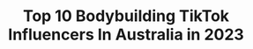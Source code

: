 ---
title: Top 10 Bodybuilding TikTok Influencers In Australia in 2023
description: >-
  Find top bodybuilding TikTok influencers in Australia in 2023. Most popular hashtags: #bodybuilding #fitness #gym #fyp.
platform: TikTok
hits: 19
text_top: See the most popular TikTok influencers on inBeat.
text_bottom: Our platform has 19 TikTok influencers like this in Australia for you to pitch.
profiles:
  - username: "lift_nations"
    fullname: >-
      Lift nations
    bio: >-
      Bodybuilding Strongman Powerlifting lifts Daily
    location: "Australia"
    followers: 111700
    engagement: 1000
    commentsToLikes: 0.017466
    id: cka0n2cbuxvqh0i78xjyqqg2d
    verified: false
    hashtags: "#fitness, #squat, #deadlift, #gym"
  - username: "tariksthetix"
    fullname: >-
      Tarik
    bio: >-
      If you got offended you lost the game already
    location: "Australia"
    followers: 30800
    engagement: 477
    commentsToLikes: 0.696278
    id: ckcup5bwniomk0j231fzm9hha
    verified: false
    hashtags: "#syd, #fake, #balloon, #duet"
  - username: "stephaniesanzo"
    fullname: >-
      Stephanie Sanzo
    bio: >-
      💧 SWEAT Trainer 💪 Creator of the #BUILD program www.stephaniesanzo.com
    location: "Australia"
    followers: 88300
    engagement: 880
    commentsToLikes: 0.027282
    id: ck9nr8xqu7i3f0j787h3q76xn
    verified: true
    hashtags: "#fitspo, #sumodeadlift, #deadlift, #gymhumor"
  - username: "sharellegrant_fitness"
    fullname: >-
      Sharelle Grant
    bio: >-
      Disclaimer: Fit not funny Follow da‘gram👆🏿@sharellegrant
    location: "Australia"
    followers: 29500
    engagement: 523
    commentsToLikes: 0.018413
    id: ck9rndvu976r50j78rop37w0z
    verified: false
    hashtags: "#squats, #fyp, #strong, #fitnessmodel"
  - username: "jake_abel_official"
    fullname: >-
      Jake Abel
    bio: >-
      Hit up insta for fitness tips👆🏽 🏆Australian/World Champ 🎖Physique pro
    location: "Australia"
    followers: 458900
    engagement: 899
    commentsToLikes: 0.006779
    id: ck7zo6ye1idt70j78jui4wr88
    verified: false
    hashtags: "#fittips, #wavemachine, #gymcomedy, #fit"
  - username: "lustybrahh"
    fullname: >-
      JUSTIN / LUSTYBRAHH
    bio: >-
      💪Bodybuilder / Graphic Designer🇦🇺 Buy my gym clothing & accessories below:
    location: "Australia"
    followers: 9935
    engagement: 697
    commentsToLikes: 0.043485
    id: ckace8rfxln4f0i78bf7b2g7h
    verified: false
    hashtags: "#fyp, #fitness, #bodybuilding, #gym"
  - username: "sujfit"
    fullname: >-
      Sujfit
    bio: >-
      physique competitor 🏋️‍♂️ ICN 🥇🥇🥇🥈 follow: insta@sujfit NEPAL 🇳🇵🇳🇵🙏
    location: "Australia"
    followers: 9054
    engagement: 469
    commentsToLikes: 0.055941
    id: ckb9vn702uyu90j23b2n6u09i
    verified: false
    hashtags: "#compprep, #nepali, #diet, #fyp"
  - username: "honeydieu"
    fullname: >-
      Lisa Grey
    bio: >-
      IG: @h0neydieu embrace & ❤ your body thru @quaddessapparel 5ft Bodybuilder
    location: "Australia"
    followers: 10100
    engagement: 374
    commentsToLikes: 0.066186
    id: ckbezb0ifkays0j23pj7u48hr
    verified: false
    hashtags: "#hairglowup, #dogs, #dogsoftiktok, #fitness"
  - username: "kingofgains"
    fullname: >-
      King of gains
    bio: >-
      🙏Faith🙏Family🙏 Friends 💰Money 💪🏽Gains ✈️Travel 🙌🏼Natural all day
    location: "Australia"
    followers: 84700
    engagement: 487
    commentsToLikes: 0.018422
    id: ck92wohrbvbqw0j78dr3vhloc
    verified: false
    hashtags: "#tradielife, #tiktokarab, #aussietok, #tiktokboys"
  - username: "matthamptonpt"
    fullname: >-
      Matt Hampton
    bio: >-
      The less serious side of a strength and conditioning coach 💪
    location: "Australia"
    followers: 226600
    engagement: 593
    commentsToLikes: 0.039627
    id: ckbkut2z1pyq40j23wmu85mta
    verified: false
    hashtags: "#fitnessmyths, #musclegrowth, #trainingtips, #facts"
---